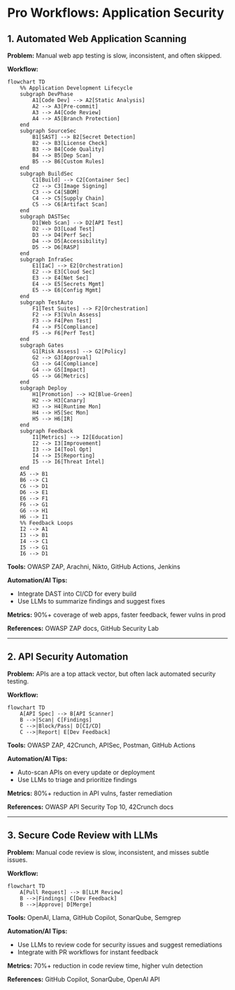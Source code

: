 # Pro Workflows: Application Security

## 1. Automated Web Application Scanning
**Problem:** Manual web app testing is slow, inconsistent, and often skipped.

**Workflow:**
```mermaid
flowchart TD
    %% Application Development Lifecycle
    subgraph DevPhase
        A1[Code Dev] --> A2[Static Analysis]
        A2 --> A3[Pre-commit]
        A3 --> A4[Code Review]
        A4 --> A5[Branch Protection]
    end
    subgraph SourceSec
        B1[SAST] --> B2[Secret Detection]
        B2 --> B3[License Check]
        B3 --> B4[Code Quality]
        B4 --> B5[Dep Scan]
        B5 --> B6[Custom Rules]
    end
    subgraph BuildSec
        C1[Build] --> C2[Container Sec]
        C2 --> C3[Image Signing]
        C3 --> C4[SBOM]
        C4 --> C5[Supply Chain]
        C5 --> C6[Artifact Scan]
    end
    subgraph DASTSec
        D1[Web Scan] --> D2[API Test]
        D2 --> D3[Load Test]
        D3 --> D4[Perf Sec]
        D4 --> D5[Accessibility]
        D5 --> D6[RASP]
    end
    subgraph InfraSec
        E1[IaC] --> E2[Orchestration]
        E2 --> E3[Cloud Sec]
        E3 --> E4[Net Sec]
        E4 --> E5[Secrets Mgmt]
        E5 --> E6[Config Mgmt]
    end
    subgraph TestAuto
        F1[Test Suites] --> F2[Orchestration]
        F2 --> F3[Vuln Assess]
        F3 --> F4[Pen Test]
        F4 --> F5[Compliance]
        F5 --> F6[Perf Test]
    end
    subgraph Gates
        G1[Risk Assess] --> G2[Policy]
        G2 --> G3[Approval]
        G3 --> G4[Compliance]
        G4 --> G5[Impact]
        G5 --> G6[Metrics]
    end
    subgraph Deploy
        H1[Promotion] --> H2[Blue-Green]
        H2 --> H3[Canary]
        H3 --> H4[Runtime Mon]
        H4 --> H5[Sec Mon]
        H5 --> H6[IR]
    end
    subgraph Feedback
        I1[Metrics] --> I2[Education]
        I2 --> I3[Improvement]
        I3 --> I4[Tool Opt]
        I4 --> I5[Reporting]
        I5 --> I6[Threat Intel]
    end
    A5 --> B1
    B6 --> C1
    C6 --> D1
    D6 --> E1
    E6 --> F1
    F6 --> G1
    G6 --> H1
    H6 --> I1
    %% Feedback Loops
    I2 --> A1
    I3 --> B1
    I4 --> C1
    I5 --> G1
    I6 --> D1
```
**Tools:** OWASP ZAP, Arachni, Nikto, GitHub Actions, Jenkins

**Automation/AI Tips:**
- Integrate DAST into CI/CD for every build
- Use LLMs to summarize findings and suggest fixes

**Metrics:** 90%+ coverage of web apps, faster feedback, fewer vulns in prod

**References:** OWASP ZAP docs, GitHub Security Lab

---

## 2. API Security Automation
**Problem:** APIs are a top attack vector, but often lack automated security testing.

**Workflow:**
```mermaid
flowchart TD
    A[API Spec] --> B[API Scanner]
    B -->|Scan| C[Findings]
    C -->|Block/Pass| D[CI/CD]
    C -->|Report| E[Dev Feedback]
```
**Tools:** OWASP ZAP, 42Crunch, APISec, Postman, GitHub Actions

**Automation/AI Tips:**
- Auto-scan APIs on every update or deployment
- Use LLMs to triage and prioritize findings

**Metrics:** 80%+ reduction in API vulns, faster remediation

**References:** OWASP API Security Top 10, 42Crunch docs

---

## 3. Secure Code Review with LLMs
**Problem:** Manual code review is slow, inconsistent, and misses subtle issues.

**Workflow:**
```mermaid
flowchart TD
    A[Pull Request] --> B[LLM Review]
    B -->|Findings| C[Dev Feedback]
    B -->|Approve| D[Merge]
```
**Tools:** OpenAI, Llama, GitHub Copilot, SonarQube, Semgrep

**Automation/AI Tips:**
- Use LLMs to review code for security issues and suggest remediations
- Integrate with PR workflows for instant feedback

**Metrics:** 70%+ reduction in code review time, higher vuln detection

**References:** GitHub Copilot, SonarQube, OpenAI API 